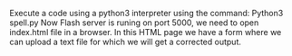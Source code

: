 Execute a code using a python3 interpreter using the command:
  Python3 spell.py
Now Flash server is runing on port 5000, we need to open index.html file in a browser.
In this HTML page we have a form where we can upload a text file for which we will get a corrected output.

